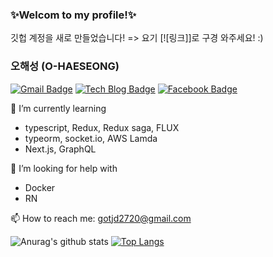 ### ✨Welcom to my profile!✨

깃헙 계정을 새로 만들었습니다! => 요기 [![링크]]로 구경 와주세요! :)

### 오해성 (O-HAESEONG)

[![Gmail Badge](https://img.shields.io/badge/Gmail-d14836?style=flat-square&logo=Gmail&logoColor=white&link=mailto:gotjd2720@gmail.com)](mailto:gotjd2720@gmail.com)
[![Tech Blog Badge](http://img.shields.io/badge/-Tech%20blog-black?style=flat-square&logo=github&link=https://velog.io/@alskt0419/)](https://velog.io/@alskt0419/)
[![Facebook Badge](https://img.shields.io/badge/facebook-1877f2?style=flat-square&logo=facebook&logoColor=white&link=https://www.facebook.com/profile.php?id=100009118698253&ref=bookmarks)](https://www.facebook.com/profile.php?id=100009118698253&ref=bookmarks)


<!--
**ohasesung1/ohasesung1** is a ✨ _special_ ✨ repository because its `README.md` (this file) appears on your GitHub profile.

Here are some ideas to get you started:

- 🔭 I’m currently working on ...
- 👯 I’m looking to collaborate on ...
- 🤔 I’m looking for help with ...
- 💬 Ask me about ...
- 📫 How to reach me: ...
- 😄 Pronouns: ...
- ⚡ Fun fact: ...
-->

🌱 I’m currently learning 
- typescript, Redux, Redux saga, FLUX
- typeorm, socket.io, AWS Lamda
- Next.js, GraphQL

👋 I’m looking for help with
- Docker
- RN

📫 How to reach me: gotjd2720@gmail.com


![Anurag's github stats](https://github-readme-stats.vercel.app/api?username=ohasesung1&show_icons=true)
[![Top Langs](https://github-readme-stats.vercel.app/api/top-langs/?username=ohasesung1&layout=compact)](https://github.com/ohasesung1)
